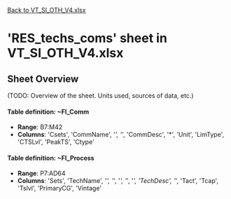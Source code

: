 [Back to VT_SI_OTH_V4.xlsx](README.md)

# 'RES_techs_coms' sheet in VT_SI_OTH_V4.xlsx

## Sheet Overview

(TODO: Overview of the sheet. Units used, sources of data, etc.)

#### Table definition: ~FI_Comm
- **Range**: B7:M42
- **Columns**: 'Csets', 'CommName', '*', '*', 'CommDesc', '*', 'Unit', 'LimType', 'CTSLvl', 'PeakTS', 'Ctype'

#### Table definition: ~FI_Process
- **Range**: P7:AD64
- **Columns**: 'Sets', 'TechName', '*', '*', '*', '*', '*', 'TechDesc', '*', 'Tact', 'Tcap', 'Tslvl', 'PrimaryCG', 'Vintage'

